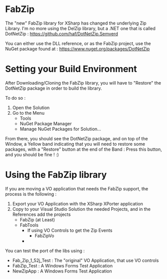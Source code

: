 # FabZip

The "new" FabZip library for XSharp has changed the underlying Zip Library.
I'm no more using the DelZip library, but a .NET one that is called DotNetZip : https://github.com/haf/DotNetZip.Semverd

You can either use the DLL reference, or as the FabZip project, use the NuGet package found at : https://www.nuget.org/packages/DotNetZip

# Setting your Build Environment
After Downloading/Cloning the FabZip library, you will have to "Restore" the DotNetZip package in order to build the library.

To do so :
1. Open the Solution
2. Go to the Menu
   - Tools
   - NuGet Package Manager
   - Manage NuGet Packages for Solution...

From there, you should see the DotNetZip package, and on top of the Window, a Yellow band indicating that you will need to restore some packages, with a "Restore" button at the end of the Band : Press this button, and you should be fine ! :)


# Using the FabZip library
If you are moving a VO application that needs the FabZip support, the process is the following :

1. Export your VO Application with the XSharp XPorter application
2. Copy to your Visual Studio Solution the needed Projects, and in the References add the projects
    - FabZip (at Least)
    - FabTools
      - If using VO Controls to get the Zip Events
        - FabZipVo
      - 
        

You can test the port of the libs using :
- Fab_Zip_1_52j_Test : The "original" VO Application, that use VO controls
- FabZip_Test : A Windows Forms Test Application
- NewZipApp : A Windows Forms Test Application